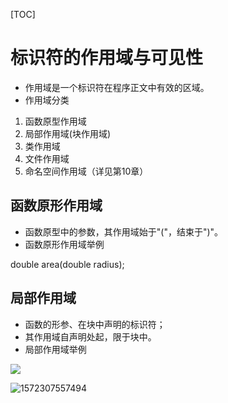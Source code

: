 [TOC]

# 标识符的作用域与可见性

- 作用域是一个标识符在程序正文中有效的区域。
- 作用域分类

1. 函数原型作用域
2. 局部作用域(块作用域)
3. 类作用域
4. 文件作用域
5. 命名空间作用域（详见第10章）

## 函数原形作用域

- 函数原型中的参数，其作用域始于"("，结束于")"。
- 函数原形作用域举例

double area(double radius);

## 局部作用域

- 函数的形参、在块中声明的标识符；
- 其作用域自声明处起，限于块中。
- 局部作用域举例



![](E:\git-workspace\note\images\c++\1572307375272.png)

![1572307557494](E:\git-workspace\note\images\c++\1572307557494.png)






